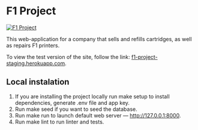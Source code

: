 # F1 Project

[![F1 Project](https://github.com/SabirIvaN/f1-project/actions/workflows/main.yml/badge.svg)](https://github.com/SabirIvaN/f1-project/actions/workflows/main.yml)

This web-application for a company that sells and refills cartridges, as well as repairs F1 printers.

To view the test version of the site, follow the link: [f1-project-staging.herokuapp.com](https://f1-project-staging.herokuapp.com).

## Local instalation

1. If you are installing the project locally run make setup to install dependencies, generate .env file and app key.
2. Run make seed if you want to seed the database.
3. Run make run to launch default web server — http://127.0.0.1:8000.
4. Run make lint to run linter and tests.
